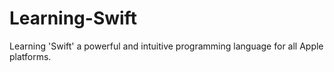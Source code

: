 # Learning-Swift
Learning 'Swift' a powerful and intuitive programming language for all Apple platforms.
